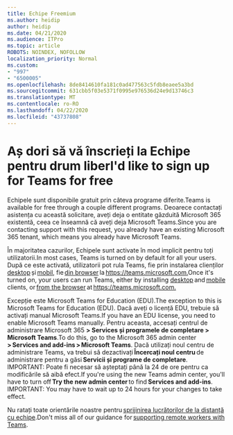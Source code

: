 ```yaml
---
title: Echipe Freemium
ms.author: heidip
author: heidip
ms.date: 04/21/2020
ms.audience: ITPro
ms.topic: article
ROBOTS: NOINDEX, NOFOLLOW
localization_priority: Normal
ms.custom:
- "997"
- "6500005"
ms.openlocfilehash: 8de8414610fa181c0ad477563c5fdb8eaee5a3bd
ms.sourcegitcommit: 631cbb5f03e5371f0995e976536d24e9d13746c3
ms.translationtype: MT
ms.contentlocale: ro-RO
ms.lasthandoff: 04/22/2020
ms.locfileid: "43737808"
---
```

# <a name="id-like-to-sign-up-for-teams-for-free"></a><span data-ttu-id="9499e-102">Aș dori să vă înscrieți la Echipe pentru drum liber</span><span class="sxs-lookup"><span data-stu-id="9499e-102">I'd like to sign up for Teams for free</span></span>

<span data-ttu-id="9499e-103">Echipele sunt disponibile gratuit prin câteva programe diferite.</span><span class="sxs-lookup"><span data-stu-id="9499e-103">Teams is available for free through a couple different programs.</span></span> <span data-ttu-id="9499e-104">Deoarece contactați asistența cu această solicitare, aveți deja o entitate găzduită Microsoft 365 existentă, ceea ce înseamnă că aveți deja Microsoft Teams.</span><span class="sxs-lookup"><span data-stu-id="9499e-104">Since you are contacting support with this request, you already have an existing Microsoft 365 tenant, which means you already have Microsoft Teams.</span></span>

<span data-ttu-id="9499e-105">În majoritatea cazurilor, Echipele sunt activate în mod implicit pentru toți utilizatorii.</span><span class="sxs-lookup"><span data-stu-id="9499e-105">In most cases, Teams is turned on by default for all your users.</span></span> <span data-ttu-id="9499e-106">După ce este activată, utilizatorii pot rula Teams, fie prin instalarea clienților [desktop](https://docs.microsoft.com/MicrosoftTeams/get-clients#desktop-client) și [mobil,](https://docs.microsoft.com/MicrosoftTeams/get-clients#mobile-clients) fie [din browser](https://docs.microsoft.com/MicrosoftTeams/get-clients#web-client) la <https://teams.microsoft.com.></span><span class="sxs-lookup"><span data-stu-id="9499e-106">Once it's turned on, your users can run Teams, either by installing [desktop](https://docs.microsoft.com/MicrosoftTeams/get-clients#desktop-client) and [mobile](https://docs.microsoft.com/MicrosoftTeams/get-clients#mobile-clients) clients, or [from the browser](https://docs.microsoft.com/MicrosoftTeams/get-clients#web-client) at <https://teams.microsoft.com.></span></span>

<span data-ttu-id="9499e-107">Excepție este Microsoft Teams for Education (EDU).</span><span class="sxs-lookup"><span data-stu-id="9499e-107">The exception to this is Microsoft Teams for Education (EDU).</span></span> <span data-ttu-id="9499e-108">Dacă aveți o licență EDU, trebuie să activați manual Microsoft Teams.</span><span class="sxs-lookup"><span data-stu-id="9499e-108">If you have an EDU license, you need to enable Microsoft Teams manually.</span></span> <span data-ttu-id="9499e-109">Pentru aceasta, accesați centrul de administrare Microsoft 365 **> Services și programele de completare > Microsoft Teams**.</span><span class="sxs-lookup"><span data-stu-id="9499e-109">To do this, go to the Microsoft 365 admin center **> Services and add-ins > Microsoft Teams**.</span></span> <span data-ttu-id="9499e-110">Dacă utilizați noul centru de administrare Teams, va trebui să dezactivați **Încercați noul centru** de administrare pentru a găsi **Servicii și programe de completare**. IMPORTANT: Poate fi necesar să așteptați până la 24 de ore pentru ca modificările să aibă efect.</span><span class="sxs-lookup"><span data-stu-id="9499e-110">If you're using the new Teams admin center, you'll have to turn off **Try the new admin center** to find **Services and add-ins**. IMPORTANT: You may have to wait up to 24 hours for your changes to take effect.</span></span>

<span data-ttu-id="9499e-111">Nu ratați toate orientările noastre pentru [sprijinirea lucrătorilor de la distanță cu echipe](https://docs.microsoft.com/MicrosoftTeams/support-remote-work-with-teams).</span><span class="sxs-lookup"><span data-stu-id="9499e-111">Don't miss all of our guidance for [supporting remote workers with Teams](https://docs.microsoft.com/MicrosoftTeams/support-remote-work-with-teams).</span></span>
